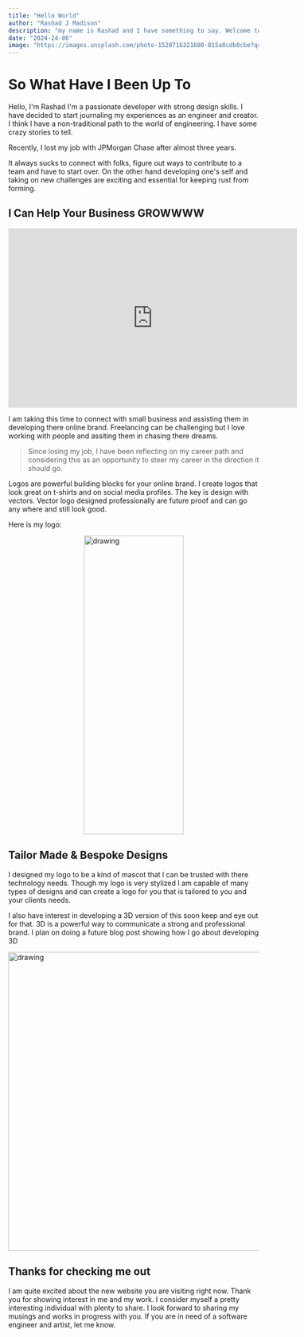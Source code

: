 ```yaml
---
title: "Hello World"
author: "Rashad J Madison"
description: "my name is Rashad and I have something to say. Welcome to my blog join my journey in chronicling my tech quest!"
date: "2024-24-06"
image: "https://images.unsplash.com/photo-1528716321680-815a8cdb8cbe?q=80&w=2565&auto=format&fit=crop&ixlib=rb-4.0.3&ixid=M3wxMjA3fDB8MHxwaG90by1wYWdlfHx8fGVufDB8fHx8fA%3D%3D"
---
```


# So What Have I Been Up To
Hello, I'm Rashad I'm a passionate developer with strong design skills. I have decided to start journaling my experiences as an engineer and creator. I think I have a non-traditional path to the world of engineering. I have some crazy stories to tell.

 
Recently, I lost my job with JPMorgan Chase after almost three years.

It always sucks to connect with folks, figure out ways to contribute to a team and have to start over. On the other hand developing one's self and taking on new challenges are exciting and essential for keeping rust from forming.

## I Can Help Your Business GROWWWW
<iframe src="https://giphy.com/embed/XjGC8GC1Y8ILe" width="580" height="360" style="" frameBorder="0" class="giphy-embed" allowFullScreen></iframe><p><a href="https://giphy.com/gifs/television-90s-XjGC8GC1Y8ILe"></a></p>

I am taking this time to connect with small business and assisting them in developing there online brand. Freelancing can be challenging but I love working with people and assiting them in chasing there dreams.
  
> Since losing my job, I have been reflecting on my career path and considering this as an opportunity to steer my career in the direction it should go.



Logos are powerful building blocks for your online brand. I create logos that look great on t-shirts and on social media profiles. The key is design with vectors. Vector logo designed professionally are future proof and can go any where and still look good. 

  

Here is my logo:

<img src="https://rashad-madison-images.s3.us-east-2.amazonaws.com/rashad_logo.svg" alt="drawing" width="200" height="600" style="display: block; margin: 0 auto"/>

## Tailor Made & Bespoke Designs

I designed my logo to be a kind of mascot that l can be trusted with there technology needs. Though my logo is very stylized I am capable of many types of designs and can create a logo for you that is tailored to you and your clients needs.
  

I also have interest in developing a 3D version of this soon keep and eye out for that. 3D is a powerful way to communicate a strong and professional brand. I plan on doing a future blog post showing how I go about developing 3D 

<img src="https://images.unsplash.com/photo-1517292987719-0369a794ec0f?q=80&w=4074&auto=format&fit=crop&ixlib=rb-4.0.3&ixid=M3wxMjA3fDB8MHxwaG90by1wYWdlfHx8fGVufDB8fHx8fA%3D%3D" alt="drawing" width="800" height="600" style="display: block; margin: 0 auto"/>

## Thanks for checking me out 

I am quite excited about the new website you are visiting right now. Thank you for showing interest in me and my work. I consider myself a pretty interesting individual with plenty to share. I look forward to sharing my musings and works in progress with you. If you are in need of a software engineer and artist, let me know.
